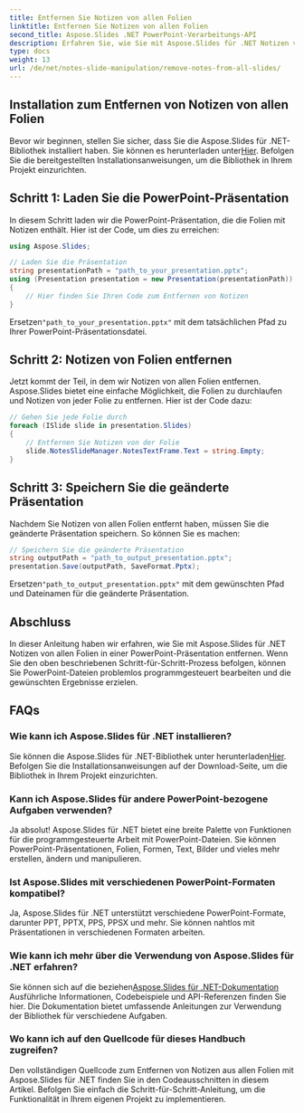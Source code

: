 ```yaml
---
title: Entfernen Sie Notizen von allen Folien
linktitle: Entfernen Sie Notizen von allen Folien
second_title: Aspose.Slides .NET PowerPoint-Verarbeitungs-API
description: Erfahren Sie, wie Sie mit Aspose.Slides für .NET Notizen von allen Folien in Ihren PowerPoint-Präsentationen entfernen. Befolgen Sie diese Schritt-für-Schritt-Anleitung mit vollständigen Quellcode-Beispielen, um Ihr Ziel problemlos zu erreichen.
type: docs
weight: 13
url: /de/net/notes-slide-manipulation/remove-notes-from-all-slides/
---
```


## Installation zum Entfernen von Notizen von allen Folien

 Bevor wir beginnen, stellen Sie sicher, dass Sie die Aspose.Slides für .NET-Bibliothek installiert haben. Sie können es herunterladen unter[Hier](https://releases.aspose.com/slides/net/). Befolgen Sie die bereitgestellten Installationsanweisungen, um die Bibliothek in Ihrem Projekt einzurichten.

## Schritt 1: Laden Sie die PowerPoint-Präsentation

In diesem Schritt laden wir die PowerPoint-Präsentation, die die Folien mit Notizen enthält. Hier ist der Code, um dies zu erreichen:

```csharp
using Aspose.Slides;

// Laden Sie die Präsentation
string presentationPath = "path_to_your_presentation.pptx";
using (Presentation presentation = new Presentation(presentationPath))
{
    // Hier finden Sie Ihren Code zum Entfernen von Notizen
}
```

 Ersetzen`"path_to_your_presentation.pptx"` mit dem tatsächlichen Pfad zu Ihrer PowerPoint-Präsentationsdatei.

## Schritt 2: Notizen von Folien entfernen

Jetzt kommt der Teil, in dem wir Notizen von allen Folien entfernen. Aspose.Slides bietet eine einfache Möglichkeit, die Folien zu durchlaufen und Notizen von jeder Folie zu entfernen. Hier ist der Code dazu:

```csharp
// Gehen Sie jede Folie durch
foreach (ISlide slide in presentation.Slides)
{
    // Entfernen Sie Notizen von der Folie
    slide.NotesSlideManager.NotesTextFrame.Text = string.Empty;
}
```

## Schritt 3: Speichern Sie die geänderte Präsentation

Nachdem Sie Notizen von allen Folien entfernt haben, müssen Sie die geänderte Präsentation speichern. So können Sie es machen:

```csharp
// Speichern Sie die geänderte Präsentation
string outputPath = "path_to_output_presentation.pptx";
presentation.Save(outputPath, SaveFormat.Pptx);
```

 Ersetzen`"path_to_output_presentation.pptx"` mit dem gewünschten Pfad und Dateinamen für die geänderte Präsentation.

## Abschluss

In dieser Anleitung haben wir erfahren, wie Sie mit Aspose.Slides für .NET Notizen von allen Folien in einer PowerPoint-Präsentation entfernen. Wenn Sie den oben beschriebenen Schritt-für-Schritt-Prozess befolgen, können Sie PowerPoint-Dateien problemlos programmgesteuert bearbeiten und die gewünschten Ergebnisse erzielen.

## FAQs

### Wie kann ich Aspose.Slides für .NET installieren?

 Sie können die Aspose.Slides für .NET-Bibliothek unter herunterladen[Hier](https://releases.aspose.com/slides/net/). Befolgen Sie die Installationsanweisungen auf der Download-Seite, um die Bibliothek in Ihrem Projekt einzurichten.

### Kann ich Aspose.Slides für andere PowerPoint-bezogene Aufgaben verwenden?

Ja absolut! Aspose.Slides für .NET bietet eine breite Palette von Funktionen für die programmgesteuerte Arbeit mit PowerPoint-Dateien. Sie können PowerPoint-Präsentationen, Folien, Formen, Text, Bilder und vieles mehr erstellen, ändern und manipulieren.

### Ist Aspose.Slides mit verschiedenen PowerPoint-Formaten kompatibel?

Ja, Aspose.Slides für .NET unterstützt verschiedene PowerPoint-Formate, darunter PPT, PPTX, PPS, PPSX und mehr. Sie können nahtlos mit Präsentationen in verschiedenen Formaten arbeiten.

### Wie kann ich mehr über die Verwendung von Aspose.Slides für .NET erfahren?

 Sie können sich auf die beziehen[Aspose.Slides für .NET-Dokumentation](https://reference.aspose.com/slides/net/) Ausführliche Informationen, Codebeispiele und API-Referenzen finden Sie hier. Die Dokumentation bietet umfassende Anleitungen zur Verwendung der Bibliothek für verschiedene Aufgaben.

### Wo kann ich auf den Quellcode für dieses Handbuch zugreifen?

Den vollständigen Quellcode zum Entfernen von Notizen aus allen Folien mit Aspose.Slides für .NET finden Sie in den Codeausschnitten in diesem Artikel. Befolgen Sie einfach die Schritt-für-Schritt-Anleitung, um die Funktionalität in Ihrem eigenen Projekt zu implementieren.